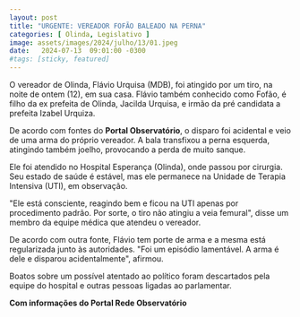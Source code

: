 ```yaml
---
layout: post
title: "URGENTE: VEREADOR FOFÃO BALEADO NA PERNA"
categories: [ Olinda, Legislativo ]
image: assets/images/2024/julho/13/01.jpeg
date:   2024-07-13  09:01:00 -0300
#tags: [sticky, featured]
---
```

O vereador de Olinda, Flávio Urquisa (MDB), foi atingido por um tiro, na noite de ontem (12), em sua casa. Flávio também conhecido como Fofão, é filho da ex prefeita de Olinda, Jacilda Urquisa, e irmão da pré candidata a prefeita Izabel Urquiza.

De acordo com fontes do **Portal Observatório**, o disparo foi acidental e veio de uma arma do próprio vereador. A bala transfixou a perna esquerda, atingindo também joelho, provocando a perda de muito sanque.

Ele foi atendido no Hospital Esperança (Olinda), onde passou por cirurgia. Seu estado de saúde é estável, mas ele permanece na Unidade de Terapia Intensiva (UTI), em observação.

"Ele está consciente, reagindo bem e ficou na UTI apenas por procedimento padrão. Por sorte, o tiro não atingiu a veia femural", disse um membro da equipe médica que atendeu o vereador.

De acordo com outra fonte, Flávio tem porte de arma e a mesma está regularizada junto às autoridades. "Foi um episódio lamentável. A arma é dele e disparou acidentalmente", afirmou.

Boatos sobre um possível atentado ao político foram descartados pela equipe do hospital e outras pessoas ligadas ao parlamentar.

**Com informações do Portal Rede Observatório**
